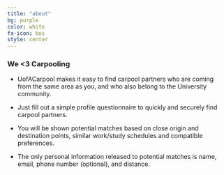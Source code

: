```yaml
---
title: "about"
bg: purple
color: white
fa-icon: bus
style: center
---
```


### We <3 Carpooling

- UofACarpool makes it easy to find carpool partners who are coming from the same area as you, and who also belong to the University community.

- Just fill out a simple profile questionnaire to quickly and securely find carpool partners.

- You will be shown potential matches based on close origin and destination points, similar work/study schedules and compatible preferences.

- The only personal information released to potential matches is name, email, phone number (optional), and distance.
